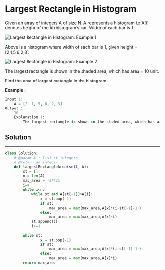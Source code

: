 <h1>Largest Rectangle in Histogram</h1>

<p>Given an array of integers A of size N. A represents a histogram i.e A[i] denotes height of
the ith histogram’s bar. Width of each bar is 1.

<p><img src="http://i.imgur.com/1OutEEI.png" alt="Largest Rectangle in Histogram: Example 1"></p>

Above is a histogram where width of each bar is 1, given height = [2,1,5,6,2,3].

<p><img src="http://i.imgur.com/F2bePvG.png" alt="Largest Rectangle in Histogram: Example 2"></p>

The largest rectangle is shown in the shaded area, which has area = 10 unit.

Find the area of largest rectangle in the histogram.</p>

<p><b>Example :</b>
<br>

```python
Input 1:
    A = [2, 1, 5, 6, 2, 3]
Output 1:
    10
    Explanation 1:
        The largest rectangle is shown in the shaded area, which has area = 10 unit.
```
</p>

<h2>Solution</h2>

***

```python
class Solution:
    # @param A : list of integers
    # @return an integer
    def largestRectangleArea(self, A):
        st = []
        n = len(A)
        max_area = -2**31
        i=0
        while i<n:
            while st and A[st[-1]]>A[i]:
                x = st.pop(-1)
                if st:
                    max_area = max(max_area,A[x]*(i-st[-1]-1))
                else:
                    max_area = max(max_area,A[x]*i)
            st.append(i)
            i+=1
            
        while st:
                x = st.pop(-1)
                if st:
                    max_area = max(max_area,A[x]*(i-st[-1]-1))
                else:
                    max_area = max(max_area,A[x]*i)
        return max_area
```
